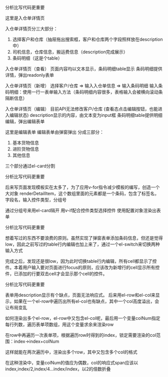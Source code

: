 分析比写代码更重要

这里是入仓单详情页

入仓单详情页分三大部分：
1. 选择客户和仓库（抽屉拖出搜索框，客户和仓库两个字段照样放在description中）
2. 司机信息，仓库信息，搬运费信息（description完成展示）
3. 条码明细（这是个table）

入仓单详情页（查看）
页面内容均以文本显示，条码明细table显示
条码明细提供详情，弹出readonly表单


入仓单详情页（新增）
选择客户/仓库 => 输入入仓单信息 => 输入条码明细
输入条码明细：使用一行一表单输入方法（条码明细内容很多，表格输入会被横向滚动条隔断信息）

入仓单详情页（编辑）
目前API无法修改客户/仓库
(查看态点击编辑按钮，也能进入编辑状态)
description显示的内容，由文本变为input框
条码明细table提供明细编辑，弹出编辑表单

这里是编辑表单
编辑表单由弹窗弹出
分成三部分：
1. 基本货物信息
2. 进阶货物信息
3. 其他信息

三个部分通过el-card分割


分析比写代码更重要

后来写页面发现模板实在太多了，为了应用v-for指令减少模板的编写，创造一个大对象 renderDetailItem，这个数组里面的元素都是一个条码，包含了标签名，字段名，输入控件类型，分组号

通过分组号来用el-card隔开
用v-if配合控件类型选择控件
使用配置对象渲染出表单

分析比写代码更重要

想着写过的东西不要浪费的原则。虽然实现了弹窗表单添加条码信息，但还是觉得low，因此之前写过的table行内编辑也加上来了，通过一个el-switch来切换两种输入方式

完成之后，发现还是很low，因为此时切换table行内编辑，所有cell都显示了控件。本着用户输入要对页面进行focus的原则，应该改为新增行的cell显示所有控件，已添加的行要双击cell才会显示那个cell的控件。



分析比写代码更重要

表单用description显示有个缺点，页面无法响应式。
后来用el-row和el-col来显示，如果在一个el-row中遍历出所有el-col也有缺点，其中一个col高度溢出，会让布局变乱

如何渲染出多个el-row，el-row中又包含el-col呢，最后用一个变量colNum指定每行列数，遍历表单项数组，用这个变量求余来渲染row

在row中再遍历一次表单项，根据遍历row时得到的index，锁定需要渲染的col范围：index->index+colNum

这样就能在两次遍历中，渲染出多个row，其中又包含多个col的格式

在这种渲染中，变量colNum的值应为偶数，col的响应式span应该以index,index/2,index/4...index/index，以2的倍数折叠
